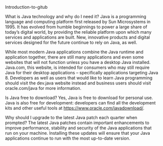 Introduction-to-gitub



What is Java technology and why do I need it?
Java is a programming language and computing platform first released by Sun Microsystems in 1995. It has evolved from humble beginnings to power a large share of today’s digital world, by providing the reliable platform upon which many services and applications are built. New, innovative products and digital services designed for the future continue to rely on Java, as well.

While most modern Java applications combine the Java runtime and application together, there are still many applications and even some websites that will not function unless you have a desktop Java installed. Java.com, this website, is intended for consumers who may still require Java for their desktop applications – specifically applications targeting Java 8. Developers as well as users that would like to learn Java programming should visit the dev.java website instead and business users should visit oracle.com/java for more information.

Is Java free to download?
Yes, Java is free to download for personal use.
Java is also free for development: developers can find all the development kits and other useful tools at https://www.oracle.com/javadownload/.

Why should I upgrade to the latest Java patch each quarter when prompted?
The latest Java patches contain important enhancements to improve performance, stability and security of the Java applications that run on your machine. Installing these updates will ensure that your Java applications continue to run with the most up-to-date version.

